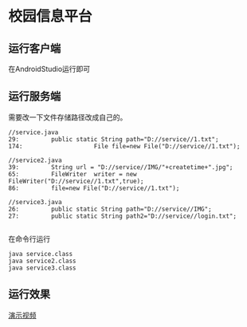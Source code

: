 # 校园信息平台

## 运行客户端
在AndroidStudio运行即可

## 运行服务端

需要改一下文件存储路径改成自己的。
```
//service.java
29:			public static String path="D://service//1.txt";
174:                    File file=new File("D://service//1.txt");

//service2.java
39:			String url = "D://service//IMG/"+createtime+".jpg";
65:			FileWriter  writer = new FileWriter("D://service//1.txt",true);
86:			file=new File("D://service//1.txt");

//service3.java
26:			public static String path="D://service//IMG";
27:			public static String path2="D://service//login.txt";


```

在命令行运行
```
java service.class
java service2.class
java service3.class
```

## 运行效果

[演示视频](https://www.bilibili.com/video/BV1di4y1G7P1/)
